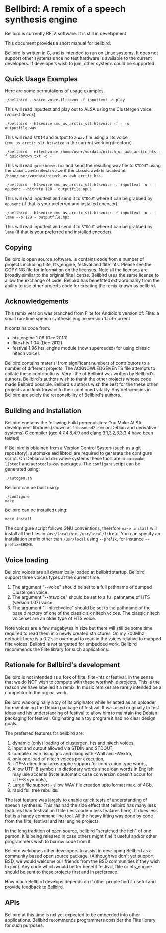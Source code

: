 Bellbird: A remix of a speech synthesis engine
===============================================

Bellbird is currently BETA software. It is still in development

This document provides a short manual for bellbird.

Bellbird is written in C, and is intended to run on Linux systems.
It does not support other systems since no test hardware is available
to the current developers. If developers wish to join, other systems
could be supported.

## Quick Usage Examples

Here are some permutations of usage examples.

    ./bellbird --voice voice.flitevox -f inputtext -o play

This will read inputtext and play out to ALSA using the Clustergen voice (voice.flitevox)

    ./bellbird --htsvoice cmu_us_arctic_slt.htsvoice -f - -o outputfile.wav

This will read `STDIN` and output to a `wav` file using a hts voice (`cmu_us_arctic_slt.htsvoice` in
the current working directory)

    ./bellbird --nitechvoice /home/user/voxdata/nitech_us_awb_arctic_hts -f quickbrown.txt -o -

This will read `quickbrown.txt` and send the resulting wav file to `STDOUT` using the classic awb nitech
voice if the classic awb is located at `/home/user/voxdata/nitech_us_awb_arctic_hts`.

    ./bellbird --htsvoice cmu_us_arctic_slt.htsvoice -f inputtext -o - | opusenc --bitrate 128 - outputfile.opus

This will read inputtext and send it to `STDOUT` where it can be grabbed by `opusenc` (if that is your
preferred and installed encoder).

    ./bellbird --htsvoice cmu_us_arctic_slt.htsvoice -f inputtext -o - | lame --b 128 - outputfile.mp3

This will read inputtext and send it to `STDOUT` where it can be grabbed by `lame` (if that is your
preferred and installed encoder).

## Copying

Bellbird is open source software.
Is contains code from a number of projects including flite, hts_engine,
festival and flite+hts. Please see the COPYING file for information on
the licenses. Note all the licenses are broadly similar to the original
flite license. Bellbird uses the same license to allow the exchange of
code. Bellbird has benefitted extraordinarily from the
ability to use other projects code for creating the remix known as bellbird.

## Acknowledgements

This remix version was branched from Flite for Android's version of:
         Flite: a small run-time speech synthesis engine
                      version 1.5.6-current

It contains code from:
  - hts_engine 1.08 (Dec 2013)
  - flite+hts 1.04 (Dec 2012)
  - festival 1.96 hts_engine module (now superceded) for using classic nitech voices

Bellbird contains material from significant numbers of contributors
to a number of different projects. The ACKNOWLEDGEMENTS file attempts
to collate these contributions. Very little of Bellbird was written
by Bellbird's authors. Bellbird's authors wish to thank the other
projects whose code made Bellbird possible. Bellbird's authors wish the
best for the these other projects and look forward to their continued vitality.
Any deficiencies in Bellbird are solely the responsibility of Bellbird's
authors.

## Building and Installation

Bellbird contains the following build prerequisites:
Gnu Make
ALSA development libraries (known as `libasound2-dev` on Debian and derivative systems)
C compiler (gcc 4.7,4.8,4.9 and clang 3.1,3.2,3.3,3.4 have been tested)

If Bellbird is obtained from a Version Control System (such as a git repository),
automake and libtool are required to generate the configure script. On Debian
and derivative systems these tools are in `automake`, `libtool` and `autotools-dev`
packages. The `configure` script can be generated using:

    ./autogen.sh

Bellbird can be built using:

    ./configure
    make

Bellbird can be installed using:

    make install

The configure script follows GNU conventions, therefore `make install` 
will install all the files in `/usr/local/bin`, `/usr/local/lib` etc.
You can specify an installation prefix other than `/usr/local` using
`--prefix`, for instance `--prefix=$HOME`.

## Voice loading

Bellbird voices are all dynamically loaded at bellbird startup.
Bellbird support three voices types at the current time.

 1. The argument "--voice" should be set to a full pathname of dumped Clustergen voice.
 2. The argument "--htsvoice" should be set to a full pathname of HTS (version 1.07) voice.
 3. The argument "--nitechvoice" should be set to the pathname of the base directory of 
    one of the classic six nitech voices. The classic nitech voice set are an older 
    type of HTS voice.


Note voices are a few megabytes in size but there will
still be some time required to read them into newly created structures. On my
700Mhz netbook there is a 0.2 sec overhead to read in the voices relative to
mapped flite voices. Bellbird is not targetted for embedded work. Bellbird recommends
the Flite library for such applications.


## Rationale for Bellbird's development

Bellbird is not intended as a fork of flite, flite+hts or festival, in the sense
that we do NOT wish to compete with these worthwhile projects. This is the
reason we have labelled it a remix. In music remixes are rarely intended be a
competitor to the orginal work.

Bellbird was originally a toy of its originator while he acted as an uploader
for maintaining the Debian package of festival. It was used originally to test
ideas and his understanding of festival to allow him to maintain the Debian
packaging for festival. Originating as a toy program it had no clear design goals.

The preferred features for bellbird are:

 1. dynamic (only) loading of clustergen, hts and nitech voices,
 2. input and output allowed via STDIN and STDOUT,
 3. compile clean using gcc and clang with -Wall and -Wextra,
 4. only one load of nitech voices per execution,
 5. UTF-8 directional apostrophe support for contraction type words,
 6. Allow UTF-8 symbols in dictionary words since loan words in English may use accents
    (Note automatic case conversion doesn't occur for UTF-8 symbols),
 7. Large file support - allow WAV file creation upto format max. of 4Gb,
 8. rapid full tree rebuilds.

The last feature was largely to enable quick tests of understanding of speech synthesis.
This has had the side effect that bellbird has many less features than festival and flite 
(less code = less features here). It does less but is a handy command line
tool. All the heavy lifting was done by code from the flite, festival and hts_engine projects.

In the long tradition of open source, bellbird "scratched the itch" of one person.
It is being released in case others might find it useful and/or other programmers wish to borrow
code from it.

Bellbird welcomes other developers to assist in developing Bellbird as a community
based open source package. (Although we don't yet support BSD, we would welcome our friends from
the BSD communities if they wish to join). Any code which would better benefit festival,
flite or hts_engine should be sent to those projects first and in preference.

How much Bellbird develops depends on if other people find it useful and provide feedback
to Bellbird.

## APIs

Bellbird at this time is not yet expected to be embedded into
other applications. Bellbird recommends programmers consider
the Flite library for such purposes.

